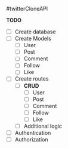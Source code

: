 #twitterCloneAPI

**TODO**
- [ ] Create database
- [ ] Create Models
    - [ ] User
    - [ ] Post
    - [ ] Comment
    - [ ] Follow
    - [ ] Like
- [ ] Create routes
  - [ ] **CRUD**
    - [ ] User
    - [ ] Post
    - [ ] Comment
    - [ ] Follow
    - [ ] Like
  - [ ] Additional logic
- [ ] Authentication
- [ ] Authorization
